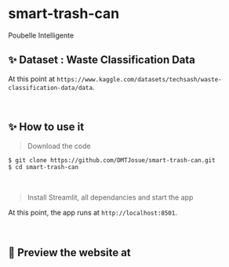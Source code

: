 # smart-trash-can
Poubelle Intelligente

## ✨ Dataset : Waste Classification Data
At this point at `https://www.kaggle.com/datasets/techsash/waste-classification-data/data`. 

<br />

## ✨ How to use it

> Download the code 

```bash
$ git clone https://github.com/DMTJosue/smart-trash-can.git
$ cd smart-trash-can
```

<br />

> Install Streamlit, all dependancies  and start the app

At this point, the app runs at `http://localhost:8501`. 

<br />

## 👀 Preview the website at 

